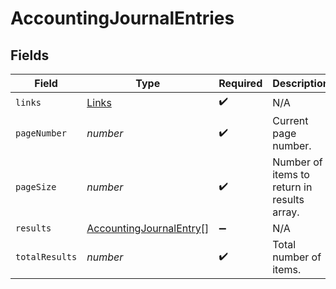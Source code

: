 # AccountingJournalEntries


## Fields

| Field                                                                     | Type                                                                      | Required                                                                  | Description                                                               |
| ------------------------------------------------------------------------- | ------------------------------------------------------------------------- | ------------------------------------------------------------------------- | ------------------------------------------------------------------------- |
| `links`                                                                   | [Links](../../models/shared/links.md)                                     | :heavy_check_mark:                                                        | N/A                                                                       |
| `pageNumber`                                                              | *number*                                                                  | :heavy_check_mark:                                                        | Current page number.                                                      |
| `pageSize`                                                                | *number*                                                                  | :heavy_check_mark:                                                        | Number of items to return in results array.                               |
| `results`                                                                 | [AccountingJournalEntry](../../models/shared/accountingjournalentry.md)[] | :heavy_minus_sign:                                                        | N/A                                                                       |
| `totalResults`                                                            | *number*                                                                  | :heavy_check_mark:                                                        | Total number of items.                                                    |